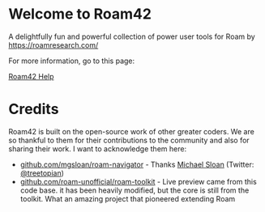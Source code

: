 # Welcome to Roam42
A delightfully fun and powerful collection of power user tools for Roam by https://roamresearch.com/

For more information, go to this page:

[Roam42 Help](https://roamresearch.com/#/app/roamhacker/page/jI-X_cwaf)

# Credits
Roam42 is built on the open-source work of other greater coders.
We are so thankful to them for their contributions to the community
and also for sharing their work. I want to acknowledge them here:

* [github.com/mgsloan/roam-navigator](https://github.com/mgsloan/roam-navigator) - Thanks [Michael Sloan](https://mgsloan.com) (Twitter: [@treetopian](https://twitter.com/treetopian))
* [github.com/roam-unofficial/roam-toolkit](https://github.com/roam-unofficial/roam-toolkit) - Live preview came from this code base. it has been heavily modified, but the core is still from the toolkit. What an amazing project that pioneered extending Roam
